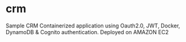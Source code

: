 # crm
Sample CRM Containerized application using Oauth2.0, JWT, Docker, DynamoDB & Cognito authentication. Deployed on AMAZON EC2